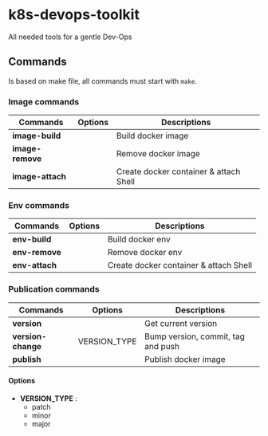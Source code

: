 # k8s-devops-toolkit
All needed tools for a gentle Dev-Ops

## Commands

Is based on make file, all commands must start with `make`.

### Image commands

| Commands         | Options |  Descriptions                           |
|------------------|---------|-----------------------------------------|
| **image-build**  |         | Build docker image                      |
| **image-remove** |         | Remove docker image                     |
| **image-attach** |         | Create docker container & attach Shell  |

### Env commands

| Commands       | Options |  Descriptions                           |
|----------------|---------|-----------------------------------------|
| **env-build**  |         | Build docker env                        |
| **env-remove** |         | Remove docker env                       |
| **env-attach** |         | Create docker container & attach Shell  |

### Publication commands

| Commands           | Options      |  Descriptions                           |
|--------------------|--------------|-----------------------------------------|
| **version**        |              | Get current version                     |
| **version-change** | VERSION_TYPE | Bump version, commit, tag and push      |
| **publish**        |              | Publish docker image                    |

#### Options
 - **VERSION_TYPE** :
    * patch
    * minor
    * major